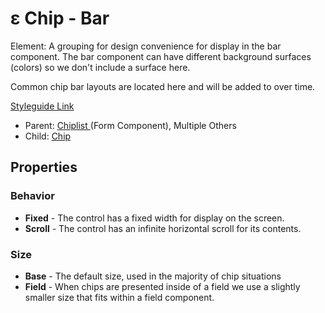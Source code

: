 # ε Chip - Bar

Element: A grouping for design convenience for display in the bar component. The bar component can have different background surfaces (colors) so we don't include a surface here.

Common chip bar layouts are located here and will be added to over time.

[Styleguide Link](https://zpl.io/a8DyPZQ)

* Parent: [Chiplist ](../../components/form/chiplist.md)(Form Component), Multiple Others
* Child: [Chip](./)

## Properties

### Behavior

* **Fixed** - The control has a fixed width for display on the screen.
* **Scroll** - The control has an infinite horizontal scroll for its contents.

### Size

* **Base** - The default size, used in the majority of chip situations
* **Field** - When chips are presented inside of a field we use a slightly smaller size that fits within a field component.

